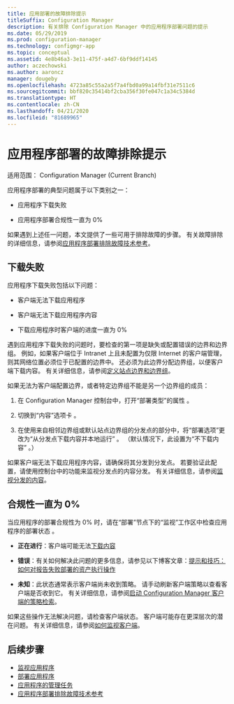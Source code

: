 ```yaml
---
title: 应用部署的故障排除提示
titleSuffix: Configuration Manager
description: 有关排除 Configuration Manager 中的应用程序部署问题的提示
ms.date: 05/29/2019
ms.prod: configuration-manager
ms.technology: configmgr-app
ms.topic: conceptual
ms.assetid: 4e8b46a3-3e11-475f-a4d7-6bf9ddf14145
author: aczechowski
ms.author: aaroncz
manager: dougeby
ms.openlocfilehash: 4723a85c55a2a5f7a4fbd0a99a14fbf31e7511c6
ms.sourcegitcommit: bbf820c35414bf2cba356f30fe047c1a34c5384d
ms.translationtype: HT
ms.contentlocale: zh-CN
ms.lasthandoff: 04/21/2020
ms.locfileid: "81689965"
---
```

# <a name="troubleshooting-tips-for-application-deployments"></a>应用程序部署的故障排除提示

适用范围：  Configuration Manager (Current Branch)

应用程序部署的典型问题属于以下类别之一：

- 应用程序下载失败

- 应用程序部署合规性一直为 0%

如果遇到上述任一问题，本文提供了一些可用于排除故障的步骤。 有关故障排除的详细信息，请参阅[应用程序部署排除故障技术参考](../understand/app-deployment-technical-reference.md)。


## <a name="download-failures"></a>下载失败

应用程序下载失败包括以下问题：

- 客户端无法下载应用程序

- 客户端无法下载应用程序内容

- 下载应用程序时客户端的进度一直为 0%

遇到应用程序下载失败的问题时，要检查的第一项是缺失或配置错误的边界和边界组。 例如，如果客户端位于 Intranet 上且未配置为仅限 Internet 的客户端管理，则其网络位置必须位于已配置的边界中。 还必须为此边界分配边界组，以便客户端下载内容。 有关详细信息，请参阅[定义站点边界和边界组](../../core/servers/deploy/configure/define-site-boundaries-and-boundary-groups.md)。

如果无法为客户端配置边界，或者特定边界组不能是另一个边界组的成员：

1. 在 Configuration Manager 控制台中，打开“部署类型”的属性  。  

1. 切换到“内容”选项卡  。

1. 在使用来自相邻边界组或默认站点边界组的分发点的部分中，将“部署选项”更改为“从分发点下载内容并本地运行”   。 （默认情况下，此设置为“不下载内容”  。）

如果客户端无法下载应用程序内容，请确保将其分发到分发点。 若要验证此配置，请使用控制台中的功能来监视分发点的内容分发。 有关详细信息，请参阅[监视分发的内容](../../core/servers/deploy/configure/monitor-content-you-have-distributed.md)。  


## <a name="compliance-stuck-at-0"></a>合规性一直为 0%

当应用程序的部署合规性为 0% 时，请在“部署”节点下的“监视”工作区中检查应用程序的部署状态   。

- **正在进行**：客户端可能无法[下载内容](#download-failures)

- **错误**：有关如何解决此问题的更多信息，请参见以下博客文章：[提示和技巧：如何对报告失败部署的资产执行操作](https://techcommunity.microsoft.com/t5/Configuration-Manager-Archive/Tips-and-Tricks-How-to-Take-Action-on-Assets-That-Report-a/ba-p/273019)

- **未知**：此状态通常表示客户端尚未收到策略。 请手动刷新客户端策略以查看客户端是否收到它。 有关详细信息，请参阅[启动 Configuration Manager 客户端的策略检索](../../core/clients/manage/manage-clients.md#BKMK_PolicyRetrieval)。
  
如果这些操作无法解决问题，请检查客户端状态。 客户端可能存在更深层次的潜在问题。 有关详细信息，请参阅[如何监视客户端](../../core/clients/manage/monitor-clients.md)。


## <a name="next-steps"></a>后续步骤

- [监视应用程序](monitor-applications-from-the-console.md)
- [部署应用程序](deploy-applications.md)
- [应用程序的管理任务](management-tasks-applications.md)
- [应用程序部署排除故障技术参考](../understand/app-deployment-technical-reference.md)
